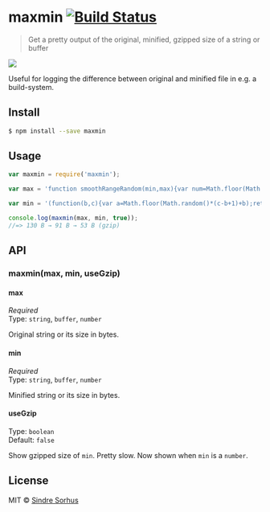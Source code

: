 # maxmin [![Build Status](https://travis-ci.org/sindresorhus/maxmin.svg?branch=master)](https://travis-ci.org/sindresorhus/maxmin)

> Get a pretty output of the original, minified, gzipped size of a string or buffer

![](screenshot.png)

Useful for logging the difference between original and minified file in e.g. a build-system.


## Install

```sh
$ npm install --save maxmin
```


## Usage

```js
var maxmin = require('maxmin');

var max = 'function smoothRangeRandom(min,max){var num=Math.floor(Math.random()*(max-min+1)+min);return this.prev=num===this.prev?++num:num};';

var min = '(function(b,c){var a=Math.floor(Math.random()*(c-b+1)+b);return this.a=a===this.a?++a:a})()';

console.log(maxmin(max, min, true));
//=> 130 B → 91 B → 53 B (gzip)
```

## API

### maxmin(max, min, useGzip)

#### max

*Required*  
Type: `string`, `buffer`, `number` 

Original string or its size in bytes.

#### min

*Required*  
Type: `string`, `buffer`, `number` 

Minified string or its size in bytes.

#### useGzip

Type: `boolean`  
Default: `false`

Show gzipped size of `min`. Pretty slow. Now shown when `min` is a `number`.


## License

MIT © [Sindre Sorhus](http://sindresorhus.com)
